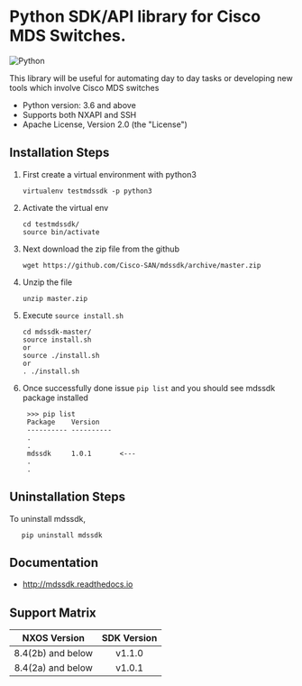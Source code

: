 # Python SDK/API library for Cisco MDS Switches.

![Python](https://img.shields.io/badge/python-v3.6+-blue.svg)

This library will be useful for automating day to day tasks or developing new tools which involve Cisco MDS switches

* Python version: 3.6 and above
* Supports both NXAPI and SSH 
* Apache License, Version 2.0 (the "License")


## Installation Steps
1) First create a virtual environment with python3

       virtualenv testmdssdk -p python3

2) Activate the virtual env

       cd testmdssdk/
       source bin/activate
       
3) Next download the zip file from the github 

       wget https://github.com/Cisco-SAN/mdssdk/archive/master.zip
       
4) Unzip the file

       unzip master.zip 
           
5) Execute `source install.sh` 
       
       cd mdssdk-master/
       source install.sh
       or
       source ./install.sh
       or 
       . ./install.sh
       
6) Once successfully done issue `pip list` and you should see mdssdk package installed
                           
        >>> pip list
        Package    Version   
        ---------- ----------
        .
        . 
        mdssdk     1.0.1       <---
        .
        .
        
        
## Uninstallation Steps

To uninstall mdssdk,

       pip uninstall mdssdk
       

## Documentation

* http://mdssdk.readthedocs.io

## Support Matrix

|**NXOS Version**|**SDK Version** |
| :------: | :------:  |
| 8.4(2b) and below | v1.1.0 |
| 8.4(2a) and below | v1.0.1 |
